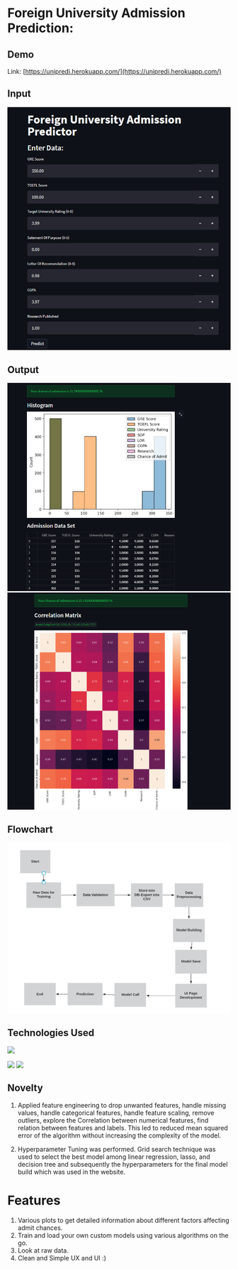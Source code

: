 # Foreign University Admission Prediction: 

## Demo
Link: [https://unipredi.herokuapp.com/](https://unipredi.herokuapp.com/)

## Input
[![](https://github.com/anmoldeep7/foreign-university-admission/blob/main/Input.png)](https://unipredi.herokuapp.com/)

## Output
[![](https://github.com/anmoldeep7/foreign-university-admission/blob/main/Output.png)](https://unipredi.herokuapp.com/)
[![](https://github.com/anmoldeep7/foreign-university-admission/blob/main/Output2.png)](https://unipredi.herokuapp.com/)


## Flowchart 
<p align="center">
  <img src="https://github.com/anmoldeep7/foreign-university-admission/blob/main/flowchart.png"/>
</p>

## Technologies Used

![](https://forthebadge.com/images/badges/made-with-python.svg)

[<img target="_blank" src="https://streamlit.io/images/brand/streamlit-logo-secondary-colormark-lighttext.png" width=170>](https://streamlit.io/) [<img target="_blank" src="https://scikit-learn.org/stable/_static/scikit-learn-logo-small.png" width=200>](https://scikit-learn.org/stable/) 


## Novelty
1) Applied feature engineering to drop unwanted features, handle missing values, handle categorical features, handle feature scaling, remove outliers, explore the Correlation between numerical features, find relation between features and labels. This led to reduced mean squared error of the algorithm without increasing the complexity of the model.

2) Hyperparameter Tuning was performed. Grid search technique was used to select the best model among linear regression, lasso, and decision tree and subsequently the hyperparameters for the final model build which was used in the website.

# Features
1. Various plots to get detailed information about different factors affecting admit chances.
2. Train and load your own custom models using various algorithms on the go.
3. Look at raw data. 
4. Clean and Simple UX and UI :) 
